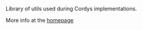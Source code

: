 Library of utils used during Cordys implementations.

More info at the [homepage](https://wiki.cordys.com/x/AC0aD|project)
